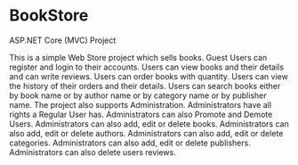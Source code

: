 # BookStore
ASP.NET Core (MVC) Project 

This is a simple Web Store project which 
sells books. Guest Users can register
and login to their accounts.
Users can view books and their details and can write reviews.
Users can order books with quantity.
Users can view the history of their orders and their details.
Users can search books either by book name or by author name or by category name or by publisher name.
The project also supports Administration. 
Administrators have all rights a Regular User has.
Administrators can also Promote and Demote Users.
Administrators can also add, edit or delete books.
Administrators can also add, edit or delete authors.
Administrators can also add, edit or delete categories.
Administrators can also add, edit or delete publishers.
Administrators can also delete users reviews.  
